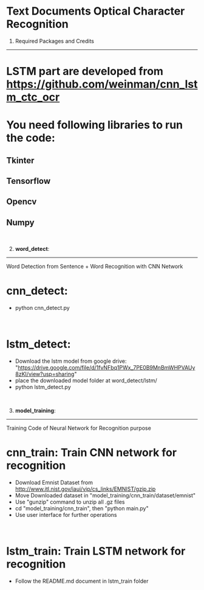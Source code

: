 Text Documents Optical Character Recognition
=======

1. Required Packages and Credits
------
# LSTM part are developed from https://github.com/weinman/cnn_lstm_ctc_ocr
# You need following libraries to run the code:
## Tkinter
## Tensorflow
## Opencv
## Numpy

<br>

2. **word_detect**:
-------
Word Detection from Sentence + Word Recognition with CNN Network  

# cnn_detect:  

* python cnn_detect.py

<br>

# lstm_detect:  

* Download the lstm model from google drive: "https://drive.google.com/file/d/1fvNFbq1PWx_7PE0B9MnBmWHPVAUy8zKI/view?usp=sharing"
* place the downloaded model folder at word_detect/lstm/
* python lstm_detect.py

<br>

3. **model_training**:
-------
Training Code of Neural Network for Recognition purpose

# cnn_train: Train CNN network for recognition  

* Download Emnist Dataset from http://www.itl.nist.gov/iaui/vip/cs_links/EMNIST/gzip.zip
* Move Downloaded dataset in "model_training/cnn_train/dataset/emnist"
* Use "gunzip" command to unzip all .gz files
* cd "model_training/cnn_train", then "python main.py"
* Use user interface for further operations

<br>

# lstm_train: Train LSTM network for recognition  

* Follow the README.md document in lstm_train folder



